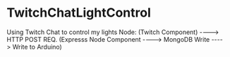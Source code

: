 # TwitchChatLightControl
Using Twitch Chat to control my lights
Node:
(Twitch Component) ----> HTTP POST REQ. (Expresss Node Component ----> MongoDB Write ----> Write to Arduino)
